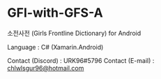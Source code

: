 # GFI-with-GFS-A
소전사전 (Girls Frontline Dictionary) for Android

Language : C# (Xamarin.Android)

Contact (Discord) : URK96#5796
Contact (E-mail) : chlwlsgur96@hotmail.com

